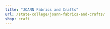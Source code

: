 ```yaml
---
title: "JOANN Fabrics and Crafts"
url: /state-college/joann-fabrics-and-crafts/
shop: craft
---
```

